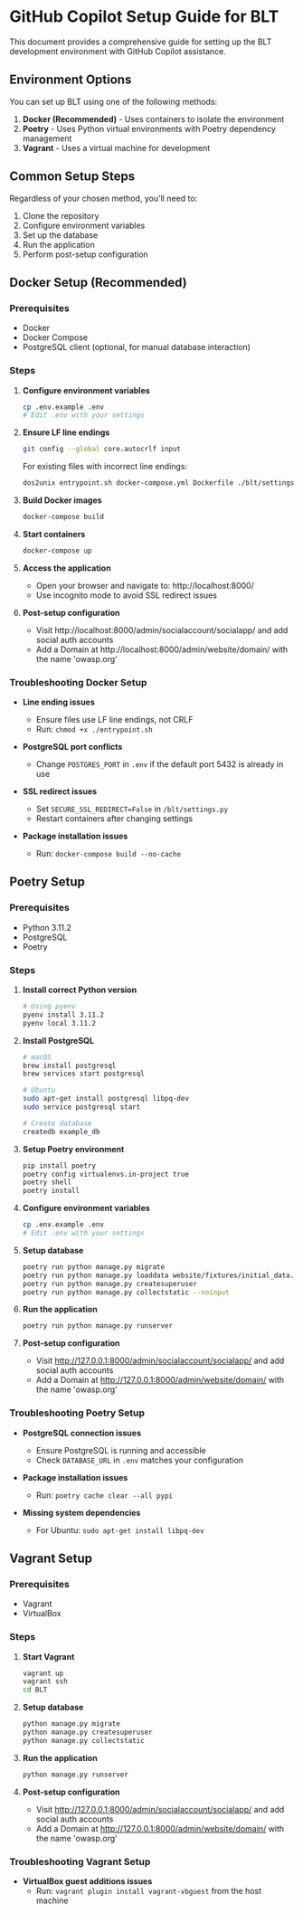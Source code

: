 # GitHub Copilot Setup Guide for BLT

This document provides a comprehensive guide for setting up the BLT development environment with GitHub Copilot assistance.

## Environment Options

You can set up BLT using one of the following methods:

1. **Docker (Recommended)** - Uses containers to isolate the environment
2. **Poetry** - Uses Python virtual environments with Poetry dependency management
3. **Vagrant** - Uses a virtual machine for development

## Common Setup Steps

Regardless of your chosen method, you'll need to:

1. Clone the repository
2. Configure environment variables
3. Set up the database
4. Run the application
5. Perform post-setup configuration

## Docker Setup (Recommended)

### Prerequisites
- Docker
- Docker Compose
- PostgreSQL client (optional, for manual database interaction)

### Steps

1. **Configure environment variables**
   ```bash
   cp .env.example .env
   # Edit .env with your settings
   ```

2. **Ensure LF line endings**
   ```bash
   git config --global core.autocrlf input
   ```
   
   For existing files with incorrect line endings:
   ```bash
   dos2unix entrypoint.sh docker-compose.yml Dockerfile ./blt/settings.py .env
   ```

3. **Build Docker images**
   ```bash
   docker-compose build
   ```

4. **Start containers**
   ```bash
   docker-compose up
   ```

5. **Access the application**
   - Open your browser and navigate to: http://localhost:8000/
   - Use incognito mode to avoid SSL redirect issues

6. **Post-setup configuration**
   - Visit http://localhost:8000/admin/socialaccount/socialapp/ and add social auth accounts
   - Add a Domain at http://localhost:8000/admin/website/domain/ with the name 'owasp.org'

### Troubleshooting Docker Setup

- **Line ending issues**
  - Ensure files use LF line endings, not CRLF
  - Run: `chmod +x ./entrypoint.sh`

- **PostgreSQL port conflicts**
  - Change `POSTGRES_PORT` in `.env` if the default port 5432 is already in use

- **SSL redirect issues**
  - Set `SECURE_SSL_REDIRECT=False` in `/blt/settings.py`
  - Restart containers after changing settings

- **Package installation issues**
  - Run: `docker-compose build --no-cache`

## Poetry Setup

### Prerequisites
- Python 3.11.2
- PostgreSQL
- Poetry

### Steps

1. **Install correct Python version**
   ```bash
   # Using pyenv
   pyenv install 3.11.2
   pyenv local 3.11.2
   ```

2. **Install PostgreSQL**
   ```bash
   # macOS
   brew install postgresql
   brew services start postgresql
   
   # Ubuntu
   sudo apt-get install postgresql libpq-dev
   sudo service postgresql start
   
   # Create database
   createdb example_db
   ```

3. **Setup Poetry environment**
   ```bash
   pip install poetry
   poetry config virtualenvs.in-project true
   poetry shell
   poetry install
   ```

4. **Configure environment variables**
   ```bash
   cp .env.example .env
   # Edit .env with your settings
   ```

5. **Setup database**
   ```bash
   poetry run python manage.py migrate
   poetry run python manage.py loaddata website/fixtures/initial_data.json
   poetry run python manage.py createsuperuser
   poetry run python manage.py collectstatic --noinput
   ```

6. **Run the application**
   ```bash
   poetry run python manage.py runserver
   ```

7. **Post-setup configuration**
   - Visit http://127.0.0.1:8000/admin/socialaccount/socialapp/ and add social auth accounts
   - Add a Domain at http://127.0.0.1:8000/admin/website/domain/ with the name 'owasp.org'

### Troubleshooting Poetry Setup

- **PostgreSQL connection issues**
  - Ensure PostgreSQL is running and accessible
  - Check `DATABASE_URL` in `.env` matches your configuration

- **Package installation issues**
  - Run: `poetry cache clear --all pypi`

- **Missing system dependencies**
  - For Ubuntu: `sudo apt-get install libpq-dev`

## Vagrant Setup

### Prerequisites
- Vagrant
- VirtualBox

### Steps

1. **Start Vagrant**
   ```bash
   vagrant up
   vagrant ssh
   cd BLT
   ```

2. **Setup database**
   ```bash
   python manage.py migrate
   python manage.py createsuperuser
   python manage.py collectstatic
   ```

3. **Run the application**
   ```bash
   python manage.py runserver
   ```

4. **Post-setup configuration**
   - Visit http://127.0.0.1:8000/admin/socialaccount/socialapp/ and add social auth accounts
   - Add a Domain at http://127.0.0.1:8000/admin/website/domain/ with the name 'owasp.org'

### Troubleshooting Vagrant Setup

- **VirtualBox guest additions issues**
  - Run: `vagrant plugin install vagrant-vbguest` from the host machine